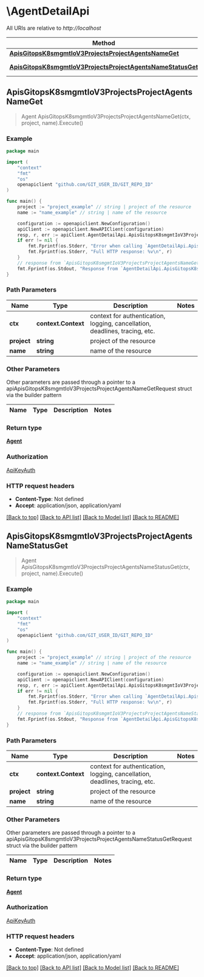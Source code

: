 # \AgentDetailApi

All URIs are relative to *http://localhost*

Method | HTTP request | Description
------------- | ------------- | -------------
[**ApisGitopsK8smgmtIoV3ProjectsProjectAgentsNameGet**](AgentDetailApi.md#ApisGitopsK8smgmtIoV3ProjectsProjectAgentsNameGet) | **Get** /apis/gitops.k8smgmt.io/v3/projects/{project}/agents/{name} | 
[**ApisGitopsK8smgmtIoV3ProjectsProjectAgentsNameStatusGet**](AgentDetailApi.md#ApisGitopsK8smgmtIoV3ProjectsProjectAgentsNameStatusGet) | **Get** /apis/gitops.k8smgmt.io/v3/projects/{project}/agents/{name}/status | 



## ApisGitopsK8smgmtIoV3ProjectsProjectAgentsNameGet

> Agent ApisGitopsK8smgmtIoV3ProjectsProjectAgentsNameGet(ctx, project, name).Execute()





### Example

```go
package main

import (
    "context"
    "fmt"
    "os"
    openapiclient "github.com/GIT_USER_ID/GIT_REPO_ID"
)

func main() {
    project := "project_example" // string | project of the resource
    name := "name_example" // string | name of the resource

    configuration := openapiclient.NewConfiguration()
    apiClient := openapiclient.NewAPIClient(configuration)
    resp, r, err := apiClient.AgentDetailApi.ApisGitopsK8smgmtIoV3ProjectsProjectAgentsNameGet(context.Background(), project, name).Execute()
    if err != nil {
        fmt.Fprintf(os.Stderr, "Error when calling `AgentDetailApi.ApisGitopsK8smgmtIoV3ProjectsProjectAgentsNameGet``: %v\n", err)
        fmt.Fprintf(os.Stderr, "Full HTTP response: %v\n", r)
    }
    // response from `ApisGitopsK8smgmtIoV3ProjectsProjectAgentsNameGet`: Agent
    fmt.Fprintf(os.Stdout, "Response from `AgentDetailApi.ApisGitopsK8smgmtIoV3ProjectsProjectAgentsNameGet`: %v\n", resp)
}
```

### Path Parameters


Name | Type | Description  | Notes
------------- | ------------- | ------------- | -------------
**ctx** | **context.Context** | context for authentication, logging, cancellation, deadlines, tracing, etc.
**project** | **string** | project of the resource | 
**name** | **string** | name of the resource | 

### Other Parameters

Other parameters are passed through a pointer to a apiApisGitopsK8smgmtIoV3ProjectsProjectAgentsNameGetRequest struct via the builder pattern


Name | Type | Description  | Notes
------------- | ------------- | ------------- | -------------



### Return type

[**Agent**](Agent.md)

### Authorization

[ApiKeyAuth](../README.md#ApiKeyAuth)

### HTTP request headers

- **Content-Type**: Not defined
- **Accept**: application/json, application/yaml

[[Back to top]](#) [[Back to API list]](../README.md#documentation-for-api-endpoints)
[[Back to Model list]](../README.md#documentation-for-models)
[[Back to README]](../README.md)


## ApisGitopsK8smgmtIoV3ProjectsProjectAgentsNameStatusGet

> Agent ApisGitopsK8smgmtIoV3ProjectsProjectAgentsNameStatusGet(ctx, project, name).Execute()





### Example

```go
package main

import (
    "context"
    "fmt"
    "os"
    openapiclient "github.com/GIT_USER_ID/GIT_REPO_ID"
)

func main() {
    project := "project_example" // string | project of the resource
    name := "name_example" // string | name of the resource

    configuration := openapiclient.NewConfiguration()
    apiClient := openapiclient.NewAPIClient(configuration)
    resp, r, err := apiClient.AgentDetailApi.ApisGitopsK8smgmtIoV3ProjectsProjectAgentsNameStatusGet(context.Background(), project, name).Execute()
    if err != nil {
        fmt.Fprintf(os.Stderr, "Error when calling `AgentDetailApi.ApisGitopsK8smgmtIoV3ProjectsProjectAgentsNameStatusGet``: %v\n", err)
        fmt.Fprintf(os.Stderr, "Full HTTP response: %v\n", r)
    }
    // response from `ApisGitopsK8smgmtIoV3ProjectsProjectAgentsNameStatusGet`: Agent
    fmt.Fprintf(os.Stdout, "Response from `AgentDetailApi.ApisGitopsK8smgmtIoV3ProjectsProjectAgentsNameStatusGet`: %v\n", resp)
}
```

### Path Parameters


Name | Type | Description  | Notes
------------- | ------------- | ------------- | -------------
**ctx** | **context.Context** | context for authentication, logging, cancellation, deadlines, tracing, etc.
**project** | **string** | project of the resource | 
**name** | **string** | name of the resource | 

### Other Parameters

Other parameters are passed through a pointer to a apiApisGitopsK8smgmtIoV3ProjectsProjectAgentsNameStatusGetRequest struct via the builder pattern


Name | Type | Description  | Notes
------------- | ------------- | ------------- | -------------



### Return type

[**Agent**](Agent.md)

### Authorization

[ApiKeyAuth](../README.md#ApiKeyAuth)

### HTTP request headers

- **Content-Type**: Not defined
- **Accept**: application/json, application/yaml

[[Back to top]](#) [[Back to API list]](../README.md#documentation-for-api-endpoints)
[[Back to Model list]](../README.md#documentation-for-models)
[[Back to README]](../README.md)

